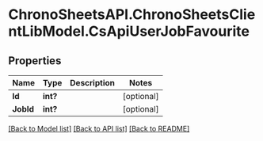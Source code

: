 # ChronoSheetsAPI.ChronoSheetsClientLibModel.CsApiUserJobFavourite
## Properties

Name | Type | Description | Notes
------------ | ------------- | ------------- | -------------
**Id** | **int?** |  | [optional] 
**JobId** | **int?** |  | [optional] 

[[Back to Model list]](../README.md#documentation-for-models) [[Back to API list]](../README.md#documentation-for-api-endpoints) [[Back to README]](../README.md)

